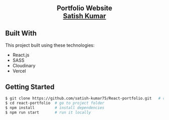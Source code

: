 <h2 align="center">
  Portfolio Website<br/>
  <a href="https://satishk-portfolio.vercel.app/" target="_blank">Satish Kumar</a>
</h2>

<div align="center">
<!--   <a href="https://app.fossa.com/projects/git%2Bgithub.com%2FVolodumurSN%2FReact-Portfolio?ref=badge_shield" target="\_parent">
    <img src="https://app.fossa.com/api/projects/git%2Bgithub.com%2FVolodumurSN%2FReact-Portfolio.svg?type=shield" />
  </a>  -->

</div>

## Built With


This project built using these technologies:
- React.js
- SASS
- Cloudinary
- Vercel

## Getting Started

```bash
$ git clone https://github.com/satish-kumar75/React-portfolio.git   # clone this project to your local machine
$ cd react-portfolio  # go to project folder
$ npm install         # install dependencies
$ npm run start       # run it locally
```
